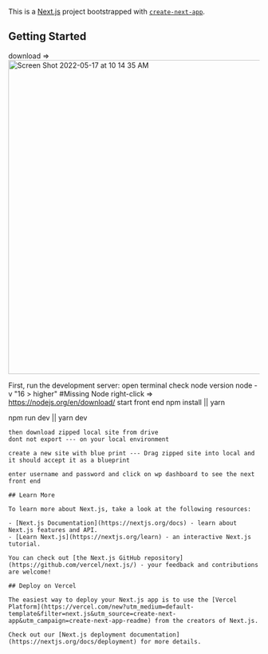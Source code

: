 This is a [Next.js](https://nextjs.org/) project bootstrapped with [`create-next-app`](https://github.com/vercel/next.js/tree/canary/packages/create-next-app).

## Getting Started
download =>
<img width="630" alt="Screen Shot 2022-05-17 at 10 14 35 AM" src="https://user-images.githubusercontent.com/50221347/168832301-45947e59-65fe-4e13-bb2d-4360de0be8f6.png">

First, run the development server:
open terminal check node version 
node -v  "16 > higher"
#Missing Node right-click => https://nodejs.org/en/download/ 
start front end 
npm install || yarn 

npm run dev || yarn dev
```
then download zipped local site from drive 
dont not export --- on your local environment 

create a new site with blue print --- Drag zipped site into local and it should accept it as a blueprint

enter username and password and click on wp dashboard to see the next front end 

## Learn More

To learn more about Next.js, take a look at the following resources:

- [Next.js Documentation](https://nextjs.org/docs) - learn about Next.js features and API.
- [Learn Next.js](https://nextjs.org/learn) - an interactive Next.js tutorial.

You can check out [the Next.js GitHub repository](https://github.com/vercel/next.js/) - your feedback and contributions are welcome!

## Deploy on Vercel

The easiest way to deploy your Next.js app is to use the [Vercel Platform](https://vercel.com/new?utm_medium=default-template&filter=next.js&utm_source=create-next-app&utm_campaign=create-next-app-readme) from the creators of Next.js.

Check out our [Next.js deployment documentation](https://nextjs.org/docs/deployment) for more details.
